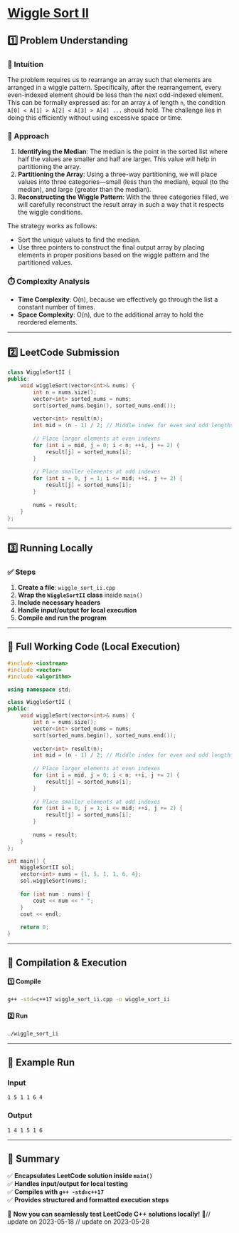 # **[Wiggle Sort II](https://leetcode.com/problems/wiggle-sort-ii/description/)**  

## **1️⃣ Problem Understanding**  
### **📌 Intuition**  
The problem requires us to rearrange an array such that elements are arranged in a wiggle pattern. Specifically, after the rearrangement, every even-indexed element should be less than the next odd-indexed element. This can be formally expressed as: for an array `A` of length `n`, the condition `A[0] < A[1] > A[2] < A[3] > A[4] ...` should hold. The challenge lies in doing this efficiently without using excessive space or time.

### **🚀 Approach**  
1. **Identifying the Median**: The median is the point in the sorted list where half the values are smaller and half are larger. This value will help in partitioning the array.
2. **Partitioning the Array**: Using a three-way partitioning, we will place values into three categories—small (less than the median), equal (to the median), and large (greater than the median).
3. **Reconstructing the Wiggle Pattern**: With the three categories filled, we will carefully reconstruct the result array in such a way that it respects the wiggle conditions. 

The strategy works as follows:
- Sort the unique values to find the median.
- Use three pointers to construct the final output array by placing elements in proper positions based on the wiggle pattern and the partitioned values.

### **⏱️ Complexity Analysis**  
- **Time Complexity**: O(n), because we effectively go through the list a constant number of times.
- **Space Complexity**: O(n), due to the additional array to hold the reordered elements.

---  

## **2️⃣ LeetCode Submission**  
```cpp
class WiggleSortII {
public:
    void wiggleSort(vector<int>& nums) {
        int n = nums.size();
        vector<int> sorted_nums = nums;
        sort(sorted_nums.begin(), sorted_nums.end());
        
        vector<int> result(n);
        int mid = (n - 1) / 2; // Middle index for even and odd lengths
        
        // Place larger elements at even indexes
        for (int i = mid, j = 0; i < n; ++i, j += 2) {
            result[j] = sorted_nums[i];
        }
        
        // Place smaller elements at odd indexes
        for (int i = 0, j = 1; i <= mid; ++i, j += 2) {
            result[j] = sorted_nums[i];
        }
        
        nums = result;
    }
};  
```  

---  

## **3️⃣ Running Locally**  
### **✅ Steps**  
1. **Create a file**: `wiggle_sort_ii.cpp`  
2. **Wrap the `WiggleSortII` class** inside `main()`  
3. **Include necessary headers**  
4. **Handle input/output for local execution**  
5. **Compile and run the program**  

---  

## **📝 Full Working Code (Local Execution)**  
```cpp
#include <iostream>
#include <vector>
#include <algorithm>

using namespace std;

class WiggleSortII {
public:
    void wiggleSort(vector<int>& nums) {
        int n = nums.size();
        vector<int> sorted_nums = nums;
        sort(sorted_nums.begin(), sorted_nums.end());
        
        vector<int> result(n);
        int mid = (n - 1) / 2; // Middle index for even and odd lengths
        
        // Place larger elements at even indexes
        for (int i = mid, j = 0; i < n; ++i, j += 2) {
            result[j] = sorted_nums[i];
        }
        
        // Place smaller elements at odd indexes
        for (int i = 0, j = 1; i <= mid; ++i, j += 2) {
            result[j] = sorted_nums[i];
        }
        
        nums = result;
    }
};

int main() {
    WiggleSortII sol;
    vector<int> nums = {1, 5, 1, 1, 6, 4};
    sol.wiggleSort(nums);
    
    for (int num : nums) {
        cout << num << " ";
    }
    cout << endl;
    
    return 0;
}  
```  

---  

## **🔧 Compilation & Execution**  
#### **1️⃣ Compile**  
```bash
g++ -std=c++17 wiggle_sort_ii.cpp -o wiggle_sort_ii
```  

#### **2️⃣ Run**  
```bash
./wiggle_sort_ii
```  

---  

## **🎯 Example Run**  
### **Input**  
```
1 5 1 1 6 4
```  
### **Output**  
```
1 4 1 5 1 6
```  

---  

## **📌 Summary**  
✅ **Encapsulates LeetCode solution inside `main()`**  
✅ **Handles input/output for local testing**  
✅ **Compiles with `g++ -std=c++17`**  
✅ **Provides structured and formatted execution steps**  

🚀 **Now you can seamlessly test LeetCode C++ solutions locally!** 🚀// update on 2023-05-18
// update on 2023-05-28
